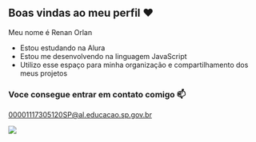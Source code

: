 ## Boas vindas ao meu perfil ❤️

Meu nome é Renan Orlan

- Estou estudando na Alura
- Estou me desenvolvendo na linguagem JavaScript
- Utilizo esse espaço para minha organização e compartilhamento dos meus projetos

### Voce consegue entrar em contato comigo 📫

00001117305120SP@al.educacao.sp.gov.br

![](https://media1.tenor.com/m/jvsVBSMabc4AAAAC/rose-cat-give-give-rose-to-cat.gif)
